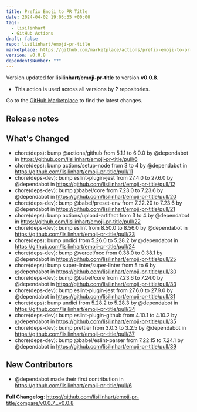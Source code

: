 ```yaml
---
title: Prefix Emoji to PR Title
date: 2024-04-02 19:05:35 +00:00
tags:
  - lisilinhart
  - GitHub Actions
draft: false
repo: lisilinhart/emoji-pr-title
marketplace: https://github.com/marketplace/actions/prefix-emoji-to-pr-title
version: v0.0.8
dependentsNumber: "?"
---
```



Version updated for **lisilinhart/emoji-pr-title** to version **v0.0.8**.
- This action is used across all versions by **?** repositories.

Go to the [GitHub Marketplace](https://github.com/marketplace/actions/prefix-emoji-to-pr-title) to find the latest changes.

## Release notes

## What's Changed
* chore(deps): bump @actions/github from 5.1.1 to 6.0.0 by @dependabot in https://github.com/lisilinhart/emoji-pr-title/pull/6
* chore(deps): bump actions/setup-node from 3 to 4 by @dependabot in https://github.com/lisilinhart/emoji-pr-title/pull/11
* chore(deps-dev): bump eslint-plugin-jest from 27.4.0 to 27.6.0 by @dependabot in https://github.com/lisilinhart/emoji-pr-title/pull/12
* chore(deps-dev): bump @babel/core from 7.23.0 to 7.23.6 by @dependabot in https://github.com/lisilinhart/emoji-pr-title/pull/20
* chore(deps-dev): bump @babel/preset-env from 7.22.20 to 7.23.6 by @dependabot in https://github.com/lisilinhart/emoji-pr-title/pull/21
* chore(deps): bump actions/upload-artifact from 3 to 4 by @dependabot in https://github.com/lisilinhart/emoji-pr-title/pull/22
* chore(deps-dev): bump eslint from 8.50.0 to 8.56.0 by @dependabot in https://github.com/lisilinhart/emoji-pr-title/pull/23
* chore(deps): bump undici from 5.26.0 to 5.28.2 by @dependabot in https://github.com/lisilinhart/emoji-pr-title/pull/24
* chore(deps-dev): bump @vercel/ncc from 0.38.0 to 0.38.1 by @dependabot in https://github.com/lisilinhart/emoji-pr-title/pull/25
* chore(deps): bump super-linter/super-linter from 5 to 6 by @dependabot in https://github.com/lisilinhart/emoji-pr-title/pull/30
* chore(deps-dev): bump @babel/core from 7.23.6 to 7.24.0 by @dependabot in https://github.com/lisilinhart/emoji-pr-title/pull/33
* chore(deps-dev): bump eslint-plugin-jest from 27.6.0 to 27.9.0 by @dependabot in https://github.com/lisilinhart/emoji-pr-title/pull/31
* chore(deps): bump undici from 5.28.2 to 5.28.3 by @dependabot in https://github.com/lisilinhart/emoji-pr-title/pull/34
* chore(deps-dev): bump eslint-plugin-github from 4.10.1 to 4.10.2 by @dependabot in https://github.com/lisilinhart/emoji-pr-title/pull/35
* chore(deps-dev): bump prettier from 3.0.3 to 3.2.5 by @dependabot in https://github.com/lisilinhart/emoji-pr-title/pull/37
* chore(deps-dev): bump @babel/eslint-parser from 7.22.15 to 7.24.1 by @dependabot in https://github.com/lisilinhart/emoji-pr-title/pull/39

## New Contributors
* @dependabot made their first contribution in https://github.com/lisilinhart/emoji-pr-title/pull/6

**Full Changelog**: https://github.com/lisilinhart/emoji-pr-title/compare/v0.0.7...v0.0.8
